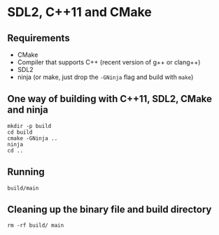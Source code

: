 SDL2, C++11 and CMake
=====================

Requirements
------------

* CMake
* Compiler that supports C++ (recent version of g++ or clang++)
* SDL2
* ninja (or make, just drop the `-GNinja` flag and build with `make`)

One way of building with C++11, SDL2, CMake and ninja
-----------------------------------------------------

    mkdir -p build
    cd build
    cmake -GNinja ..
    ninja
    cd ..
    
Running
-------

    build/main

Cleaning up the binary file and build directory
-----------------------------------------------

    rm -rf build/ main


